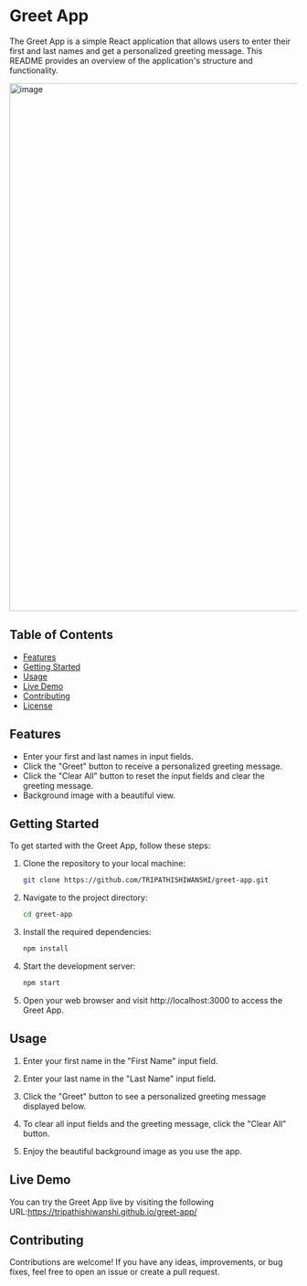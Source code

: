 # Greet App

The Greet App is a simple React application that allows users to enter their first and last names and get a personalized greeting message. This README provides an overview of the application's structure and functionality.

<img width="924" alt="image" src="https://github.com/TRIPATHISHIWANSHI/greet-app/assets/112747153/ab407e79-4fde-49bd-b792-12f2e309fc4f">




## Table of Contents

- [Features](#features)
- [Getting Started](#getting-started)
- [Usage](#usage)
- [Live Demo](#live-demo)
- [Contributing](#contributing)
- [License](#license)

## Features

- Enter your first and last names in input fields.
- Click the "Greet" button to receive a personalized greeting message.
- Click the "Clear All" button to reset the input fields and clear the greeting message.
- Background image with a beautiful view.

## Getting Started

To get started with the Greet App, follow these steps:

1. Clone the repository to your local machine:

   ```bash
   git clone https://github.com/TRIPATHISHIWANSHI/greet-app.git
2. Navigate to the project directory:
   ```bash
   cd greet-app
3. Install the required dependencies:
   ```bash
   npm install
4. Start the development server:
   ```bash
   npm start
5. Open your web browser and visit http://localhost:3000 to access the Greet App.

## Usage
1. Enter your first name in the "First Name" input field.

2. Enter your last name in the "Last Name" input field.

3. Click the "Greet" button to see a personalized greeting message displayed below.

4. To clear all input fields and the greeting message, click the "Clear All" button.

5. Enjoy the beautiful background image as you use the app.

## Live Demo
You can try the Greet App live by visiting the following URL:https://tripathishiwanshi.github.io/greet-app/

## Contributing
Contributions are welcome! If you have any ideas, improvements, or bug fixes, feel free to open an issue or create a pull request. 
